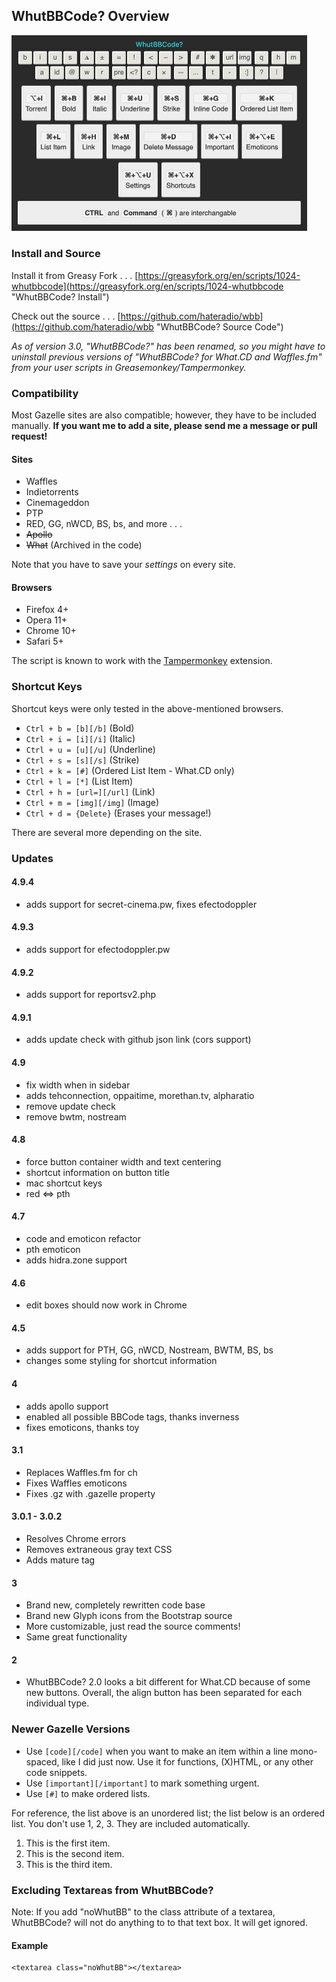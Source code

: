 ## WhutBBCode? Overview

[<img alt="WhutBBCode? Screenshot" src="https://raw.githubusercontent.com/hateradio/wbb/master/screenshot.png" width="473"/>](https://raw.githubusercontent.com/hateradio/wbb/master/screenshot.png "WhutBBCode?")

### Install and Source

Install it from Greasy Fork . . . [https://greasyfork.org/en/scripts/1024-whutbbcode](https://greasyfork.org/en/scripts/1024-whutbbcode "WhutBBCode? Install")

Check out the source . . . [https://github.com/hateradio/wbb](https://github.com/hateradio/wbb "WhutBBCode? Source Code")

_As of version 3.0, "WhutBBCode?" has been renamed, so you might have to uninstall previous versions of "WhutBBCode? for What.CD and Waffles.fm" from your user scripts in Greasemonkey/Tampermonkey._

### Compatibility

Most Gazelle sites are also compatible; however, they have to be included manually. **If you want me to add a site, please send me a message or pull request!**

#### Sites

*   Waffles
*   Indietorrents
*   Cinemageddon
*   PTP
*   RED, GG, nWCD, BS, bs, and more . . .
*   <del>Apollo</del>
*   <del>What</del> (Archived in the code)

Note that you have to save your _settings_ on every site.

#### Browsers

*   Firefox 4+
*   Opera 11+
*   Chrome 10+
*   Safari 5+

The script is known to work with the [Tampermonkey](https://tampermonkey.net/?browser=safari "Tampermonkey") extension.

### Shortcut Keys

Shortcut keys were only tested in the above-mentioned browsers.


*   `Ctrl + b = [b][/b]` (Bold)
*   `Ctrl + i = [i][/i]` (Italic)
*   `Ctrl + u = [u][/u]` (Underline)
*   `Ctrl + s = [s][/s]` (Strike)
*   `Ctrl + k = [#]` (Ordered List Item - What.CD only)
*   `Ctrl + l = [*]` (List Item)
*   `Ctrl + h = [url=][/url]` (Link)
*   `Ctrl + m = [img][/img]` (Image)
*   `Ctrl + d = {Delete}` (Erases your message!)

There are several more depending on the site.

### Updates

#### 4.9.4

 *   adds support for secret-cinema.pw, fixes efectodoppler

#### 4.9.3

 *   adds support for efectodoppler.pw

#### 4.9.2

*   adds support for reportsv2.php

#### 4.9.1

*   adds update check with github json link (cors support)

#### 4.9

*   fix width when in sidebar
*   adds tehconnection, oppaitime, morethan.tv, alpharatio
*   remove update check
*   remove bwtm, nostream

#### 4.8

*   force button container width and text centering
*   shortcut information on button title
*   mac shortcut keys
*   red <=> pth

#### 4.7

*   code and emoticon refactor
*   pth emoticon
*   adds hidra.zone support

#### 4.6

*   edit boxes should now work in Chrome

#### 4.5

*   adds support for PTH, GG, nWCD, Nostream, BWTM, BS, bs
*   changes some styling for shortcut information

#### 4

*   adds apollo support
*   enabled all possible BBCode tags, thanks inverness
*   fixes emoticons, thanks toy

#### 3.1

*   Replaces Waffles.fm for ch
*   Fixes Waffles emoticons
*   Fixes .gz with .gazelle property

#### 3.0.1 - 3.0.2

*   Resolves Chrome errors
*   Removes extraneous gray text CSS
*   Adds mature tag

#### 3

*   Brand new, completely rewritten code base
*   Brand new Glyph icons from the Bootstrap source
*   More customizable, just read the source comments!
*   Same great functionality

#### 2

*   WhutBBCode? 2.0 looks a bit different for What.CD because of some new buttons. Overall, the align button has been separated for each individual type.

### Newer Gazelle Versions

*   Use `[code][/code]` when you want to make an item within a line mono-spaced, like I did just now. Use it for functions, (X)HTML, or any other code snippets.
*   Use `[important][/important]` to mark something urgent.
*   Use `[#]` to make ordered lists.

For reference, the list above is an unordered list; the list below is an ordered list. You don't use 1, 2, 3\. They are included automatically.

1.  This is the first item.
2.  This is the second item.
3.  This is the third item.


### Excluding Textareas from WhutBBCode?

Note: If you add "noWhutBB" to the class attribute of a textarea, WhutBBCode? will not do anything to to that text box. It will get ignored.

#### Example

```
<textarea class="noWhutBB"></textarea>
```